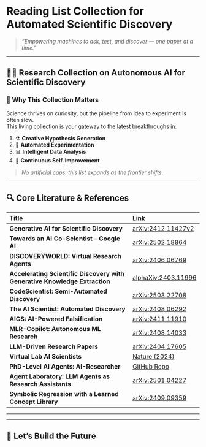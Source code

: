 # **Reading List Collection for Automated Scientific Discovery**

> *“Empowering machines to ask, test, and discover — one paper at a time.”*

---

## 🔬✨ Research Collection on Autonomous AI for Scientific Discovery

### 🌟 Why This Collection Matters

Science thrives on curiosity, but the pipeline from idea to experiment is often slow.  
This living collection is your gateway to the latest breakthroughs in:

1. ⚗️ **Creative Hypothesis Generation**  
2. 🤖 **Automated Experimentation**  
3. 📊 **Intelligent Data Analysis**  
4. 🧠 **Continuous Self-Improvement**  

> _No artificial caps: this list expands as the frontier shifts._

---

## 🔍 Core Literature & References

| Title | Link |
|:------|:-----|
| **Generative AI for Scientific Discovery** | [arXiv:2412.11427v2](https://arxiv.org/html/2412.11427v2) |
| **Towards an AI Co-Scientist – Google AI** | [arXiv:2502.18864](https://arxiv.org/abs/2502.18864) |
| **DISCOVERYWORLD: Virtual Research Agents** | [arXiv:2406.06769](https://arxiv.org/abs/2406.06769) |
| **Accelerating Scientific Discovery with Generative Knowledge Extraction** | [alphaXiv:2403.11996](https://www.alphaxiv.org/overview/2403.11996) |
| **CodeScientist: Semi-Automated Discovery** | [arXiv:2503.22708](https://arxiv.org/abs/2503.22708) |
| **The AI Scientist: Automated Discovery** | [arXiv:2408.06292](https://arxiv.org/abs/2408.06292) |
| **AIGS: AI-Powered Falsification** | [arXiv:2411.11910](https://arxiv.org/pdf/2411.11910) |
| **MLR-Copilot: Autonomous ML Research** | [arXiv:2408.14033](https://arxiv.org/abs/2408.14033) |
| **LLM-Driven Research Papers** | [arXiv:2404.17605](https://arxiv.org/abs/2404.17605) |
| **Virtual Lab AI Scientists** | [Nature (2024)](https://www.nature.com/articles/d41586-024-01684-3) |
| **PhD-Level AI Agents: AI-Researcher** | [GitHub Repo](https://github.com/HKUDS/AI-Researcher) |
| **Agent Laboratory: LLM Agents as Research Assistants** | [arXiv:2501.04227](https://arxiv.org/abs/2501.04227) |
| **Symbolic Regression with a Learned Concept Library** | [arXiv:2409.09359](https://arxiv.org/abs/2409.09359) |

---



---

## 🤝 Let’s Build the Future


